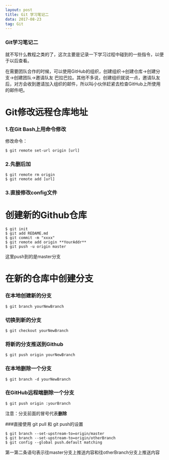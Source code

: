 ```yaml
---
layout: post
title: Git 学习笔记二
data: 2017-08-23
tag: Git
---
```

### Git学习笔记二

就不写什么教程之类的了，这次主要是记录一下学习过程中碰到的一些指令，以便于以后查看。

在需要团队合作的时候，可以使用GitHub的组织，创建组织->创建仓库->创建分支->创建团队->邀请队友  巴拉巴拉。其他不多说，创建组织就说一点，邀请队友后，对方会收到邀请加入组织的邮件，所以叫小伙伴赶紧去检查GitHub上所使用的邮件吧。

# Git修改远程仓库地址


### 1.在Git Bash上用命令修改

修改命令：
```Git
$ git remote set-url origin [url]
```

### 2.先删后加
```Git
$ git remote rm origin
$ git remote add [url]
```

### 3.直接修改config文件


# 创建新的Github仓库

```Git
$ git init
$ git add REDAME.md
$ git commit -m "xxxx"
$ git remote add origin **YourAddr**
$ git push -u origin master
```
这里push到的是master分支

# 在新的仓库中创建分支

### 在本地创建新的分支
```Git
$ git branch yourNewBranch
```

### 切换到新的分支
```Git
$ git checkout yourNewBranch
```

### 将新的分支推送到Github
```Git
$ git push origin yourNewBranch
```

### 在本地删除一个分支
```Git
$ git branch -d yourNewBranch
```

### 在GitHub远程端删除一个分支
```Git
$ git push origin :yourBranch
```
注意：分支前面的冒号代表**删除**


###直接使用 git pull 和 git push的设置
```Git
$ git branch --set-upstream-to=origin/master
$ git branch --set-upstream-to=origin/otherBranch
$ git config --global push.default matching
```
第一第二条语句表示往master分支上推送内容和往otherBranch分支上推送内容

